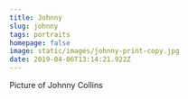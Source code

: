 ```yaml
---
title: Johnny
slug: johnny
tags: portraits
homepage: false
image: static/images/johnny-print-copy.jpg
date: 2019-04-06T13:14:21.922Z
---
```

Picture of Johnny Collins
